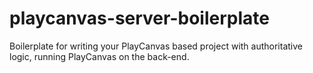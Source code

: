# playcanvas-server-boilerplate
Boilerplate for writing your PlayCanvas based project with authoritative logic, running PlayCanvas on the back-end.

